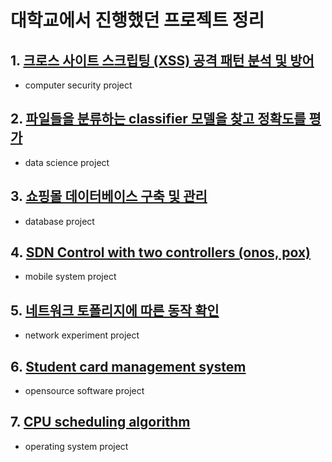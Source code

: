 # 대학교에서 진행했던 프로젝트 정리

## 1. [크로스 사이트 스크립팅 (XSS) 공격 패턴 분석 및 방어](https://github.com/ddytjq/Hongik-university-project/tree/master/computer%20security)

* computer security project
## 2. [파일들을 분류하는 classifier 모델을 찾고 정확도를 평가](https://github.com/ddytjq/Hongik-university-project/tree/master/data%20science)
* data science project

## 3. [쇼핑몰 데이터베이스 구축 및 관리](https://github.com/ddytjq/Hongik-university-project/tree/master/database)
* database project

## 4. [SDN Control with two controllers (onos, pox)](https://github.com/ddytjq/Hongik-university-project/tree/master/mobile%20system)
* mobile system project

## 5. [네트워크 토폴리지에 따른 동작 확인](https://github.com/ddytjq/Hongik-university-project/tree/master/network%20experiment)
* network experiment project

## 6. [Student card management system](https://github.com/ddytjq/Hongik-university-project/tree/master/opensource%20software)
* opensource software project

## 7. [CPU scheduling algorithm](https://github.com/ddytjq/Hongik-university-project/tree/master/operating%20system)
* operating system project

